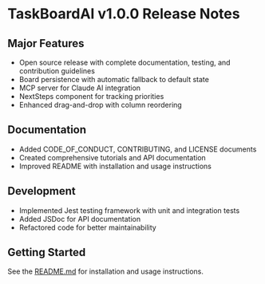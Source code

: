 # TaskBoardAI v1.0.0 Release Notes

## Major Features
- Open source release with complete documentation, testing, and contribution guidelines
- Board persistence with automatic fallback to default state
- MCP server for Claude AI integration
- NextSteps component for tracking priorities
- Enhanced drag-and-drop with column reordering

## Documentation
- Added CODE_OF_CONDUCT, CONTRIBUTING, and LICENSE documents
- Created comprehensive tutorials and API documentation
- Improved README with installation and usage instructions

## Development
- Implemented Jest testing framework with unit and integration tests
- Added JSDoc for API documentation
- Refactored code for better maintainability

## Getting Started
See the [README.md](../README.md) for installation and usage instructions.